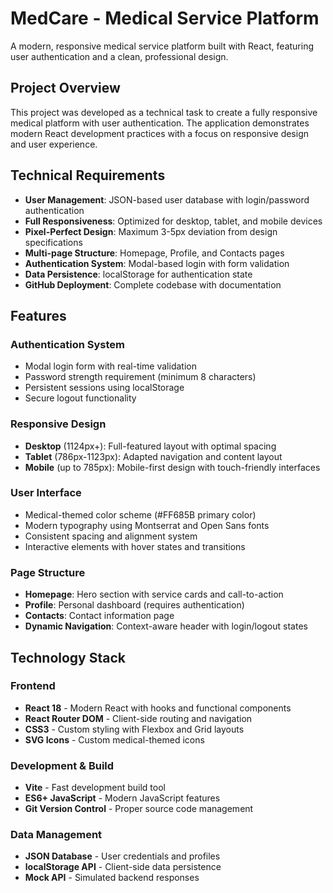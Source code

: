 # MedCare - Medical Service Platform

A modern, responsive medical service platform built with React, featuring user authentication and a clean, professional design.

## Project Overview

This project was developed as a technical task to create a fully responsive medical platform with user authentication. The application demonstrates modern React development practices with a focus on responsive design and user experience.

## Technical Requirements

- **User Management**: JSON-based user database with login/password authentication
- **Full Responsiveness**: Optimized for desktop, tablet, and mobile devices
- **Pixel-Perfect Design**: Maximum 3-5px deviation from design specifications
- **Multi-page Structure**: Homepage, Profile, and Contacts pages
- **Authentication System**: Modal-based login with form validation
- **Data Persistence**: localStorage for authentication state
- **GitHub Deployment**: Complete codebase with documentation

## Features

### Authentication System
- Modal login form with real-time validation
- Password strength requirement (minimum 8 characters)
- Persistent sessions using localStorage
- Secure logout functionality

### Responsive Design
- **Desktop** (1124px+): Full-featured layout with optimal spacing
- **Tablet** (786px-1123px): Adapted navigation and content layout
- **Mobile** (up to 785px): Mobile-first design with touch-friendly interfaces

### User Interface
- Medical-themed color scheme (#FF685B primary color)
- Modern typography using Montserrat and Open Sans fonts
- Consistent spacing and alignment system
- Interactive elements with hover states and transitions

### Page Structure
- **Homepage**: Hero section with service cards and call-to-action
- **Profile**: Personal dashboard (requires authentication)
- **Contacts**: Contact information page
- **Dynamic Navigation**: Context-aware header with login/logout states

## Technology Stack

### Frontend
- **React 18** - Modern React with hooks and functional components
- **React Router DOM** - Client-side routing and navigation
- **CSS3** - Custom styling with Flexbox and Grid layouts
- **SVG Icons** - Custom medical-themed icons

### Development & Build
- **Vite** - Fast development build tool
- **ES6+ JavaScript** - Modern JavaScript features
- **Git Version Control** - Proper source code management

### Data Management
- **JSON Database** - User credentials and profiles
- **localStorage API** - Client-side data persistence
- **Mock API** - Simulated backend responses
